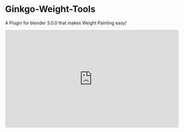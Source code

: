 # Ginkgo-Weight-Tools
A Plugin for blender 3.0.0 that makes Weight Painting easy!
<iframe width="560" height="315" src="https://www.youtube.com/embed/qD_etT5GHTk?si=uSXDvwsiourEO0Ps" title="YouTube video player" frameborder="0" allow="accelerometer; autoplay; clipboard-write; encrypted-media; gyroscope; picture-in-picture; web-share" referrerpolicy="strict-origin-when-cross-origin" allowfullscreen></iframe>
